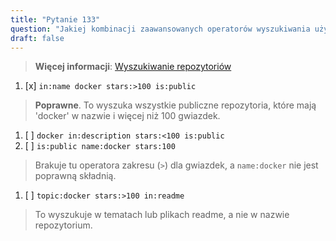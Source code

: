 ```yaml
---
title: "Pytanie 133"  
question: "Jakiej kombinacji zaawansowanych operatorów wyszukiwania użyłbyś, aby znaleźć publiczne repozytoria z ponad 100 gwiazdkami, które mają w nazwie 'docker'?"  
draft: false  
---
```


> **Więcej informacji**: [Wyszukiwanie repozytoriów](https://docs.github.com/en/search-github/searching-on-github/searching-for-repositories)

1. [x] `in:name docker stars:>100 is:public`  
  > **Poprawne**. To wyszuka wszystkie publiczne repozytoria, które mają 'docker' w nazwie i więcej niż 100 gwiazdek.  
1. [ ] `docker in:description stars:<100 is:public`  
1. [ ] `is:public name:docker stars:100`  
  > Brakuje tu operatora zakresu (`>`) dla gwiazdek, a `name:docker` nie jest poprawną składnią.  
1. [ ] `topic:docker stars:>100 in:readme`  
  > To wyszukuje w tematach lub plikach readme, a nie w nazwie repozytorium.  
